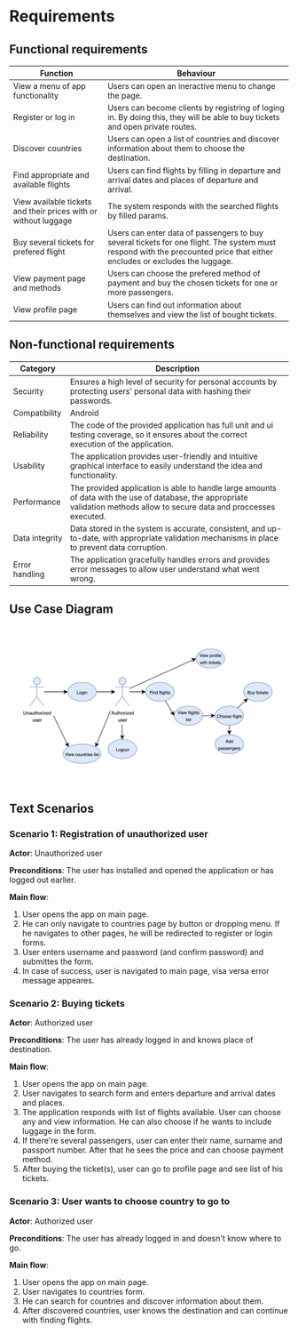 # Requirements

## Functional requirements

| Function                          | Behaviour                                                  |
|-----------------------------------|------------------------------------------------------------|
| View a menu of app functionality  | Users can open an ineractive menu to change the page.      |
| Register or log in                | Users can become clients by registring of loging in. By doing this, they will be able to buy tickets and open private routes.|
| Discover countries                 | Users can open a list of countries and discover information about them to choose the destination.                        |
| Find appropriate and available flights         | Users can find flights by filling in departure and arrival dates and places of departure and arrival.                     |
| View available tickets and their prices with or without luggage     | The system responds with the searched flights by filled params.   |
| Buy several tickets for prefered flight    | Users can enter data of passengers to buy several tickets for one flight. The system must respond with the precounted price that either encludes or excludes the luggage.        |
| View payment page and methods    | Users can choose the prefered method of payment and buy the chosen tickets for one or more passengers.                             |
|View profile page| Users can find out information about themselves and view the list of bought tickets.|

## Non-functional requirements

| Category                          | Description                                                  |
|-----------------------------------|--------------------------------------------------------------|
| Security                          | Ensures a high level of security for personal accounts by protecting users' personal data with hashing their passwords.                                                                      |
| Compatibility                     | Android                                                      |
| Reliability                       | The code of the provided application has full unit and ui testing coverage, so it ensures about the correct execution of the application.|
| Usability                         | The application provides user-friendly and intuitive graphical interface to easily understand the idea and functionality. |
| Performance                       | The provided application is able to handle large amounts of data with the use of database, the appropriate validation methods allow to secure data and proccesses executed.|
| Data integrity                    | Data stored in the system is accurate, consistent, and up-to-date, with appropriate validation mechanisms in place to prevent data corruption.|
| Error handling                    | The application gracefully handles errors and provides error messages to allow user understand what went wrong.|

## Use Case Diagram
![alt text](images/use_case.png)

## Text Scenarios

### Scenario 1: Registration of unauthorized user

**Actor**: Unauthorized user

**Preconditions**: The user has installed and opened the application or has logged out earlier.

**Main flow**:

1) User opens the app on main page.
2) He can only navigate to countries page by button or dropping menu. If he navigates to other pages, he will be redirected to register or login forms.
3) User enters username and password (and confirm password) and submittes the form.
4) In case of success, user is navigated to main page, visa versa error message appeares.

### Scenario 2: Buying tickets

**Actor**: Authorized user

**Preconditions**: The user has already logged in and knows place of destination.

**Main flow**:

1) User opens the app on main page.
2) User navigates to search form and enters departure and arrival dates and places.
3) The application responds with list of flights available. User can choose any and view information. He can also choose if he wants to include luggage in the form.
4) If there're several passengers, user can enter their name, surname and passport number. After that he sees the price and can choose payment method.
5) After buying the ticket(s), user can go to profile page and see list of his tickets.

### Scenario 3: User wants to choose country to go to

**Actor**: Authorized user

**Preconditions**: The user has already logged in and doesn't know where to go.

**Main flow**:

1) User opens the app on main page.
2) User navigates to countries form.
3) He can search for countries and discover information about them.
4) After discovered countries, user knows the destination and can continue with finding flights.



